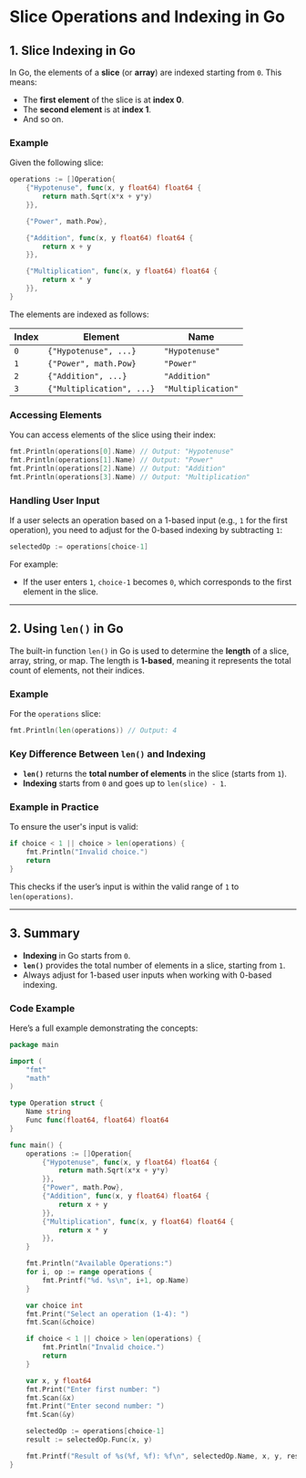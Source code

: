 # **Slice Operations and Indexing in Go**

## **1. Slice Indexing in Go**

In Go, the elements of a **slice** (or **array**) are indexed starting from `0`. This means:

- The **first element** of the slice is at **index 0**.
- The **second element** is at **index 1**.
- And so on.

### **Example**

Given the following slice:

```go
operations := []Operation{
	{"Hypotenuse", func(x, y float64) float64 {
		return math.Sqrt(x*x + y*y)
	}},

	{"Power", math.Pow},

	{"Addition", func(x, y float64) float64 {
		return x + y
	}},

	{"Multiplication", func(x, y float64) float64 {
		return x * y
	}},
}
```

The elements are indexed as follows:

| **Index** | **Element**               | **Name**           |
| --------- | ------------------------- | ------------------ |
| `0`       | `{"Hypotenuse", ...}`     | `"Hypotenuse"`     |
| `1`       | `{"Power", math.Pow}`     | `"Power"`          |
| `2`       | `{"Addition", ...}`       | `"Addition"`       |
| `3`       | `{"Multiplication", ...}` | `"Multiplication"` |

### **Accessing Elements**

You can access elements of the slice using their index:

```go
fmt.Println(operations[0].Name) // Output: "Hypotenuse"
fmt.Println(operations[1].Name) // Output: "Power"
fmt.Println(operations[2].Name) // Output: "Addition"
fmt.Println(operations[3].Name) // Output: "Multiplication"
```

### **Handling User Input**

If a user selects an operation based on a 1-based input (e.g., `1` for the first operation), you need to adjust for the 0-based indexing by subtracting `1`:

```go
selectedOp := operations[choice-1]
```

For example:

- If the user enters `1`, `choice-1` becomes `0`, which corresponds to the first element in the slice.

---

## **2. Using `len()` in Go**

The built-in function `len()` in Go is used to determine the **length** of a slice, array, string, or map. The length is **1-based**, meaning it represents the total count of elements, not their indices.

### **Example**

For the `operations` slice:

```go
fmt.Println(len(operations)) // Output: 4
```

### **Key Difference Between `len()` and Indexing**

- **`len()`** returns the **total number of elements** in the slice (starts from `1`).
- **Indexing** starts from `0` and goes up to `len(slice) - 1`.

### **Example in Practice**

To ensure the user's input is valid:

```go
if choice < 1 || choice > len(operations) {
	fmt.Println("Invalid choice.")
	return
}
```

This checks if the user’s input is within the valid range of `1` to `len(operations)`.

---

## **3. Summary**

- **Indexing** in Go starts from `0`.
- **`len()`** provides the total number of elements in a slice, starting from `1`.
- Always adjust for 1-based user inputs when working with 0-based indexing.

### **Code Example**

Here’s a full example demonstrating the concepts:

```go
package main

import (
	"fmt"
	"math"
)

type Operation struct {
	Name string
	Func func(float64, float64) float64
}

func main() {
	operations := []Operation{
		{"Hypotenuse", func(x, y float64) float64 {
			return math.Sqrt(x*x + y*y)
		}},
		{"Power", math.Pow},
		{"Addition", func(x, y float64) float64 {
			return x + y
		}},
		{"Multiplication", func(x, y float64) float64 {
			return x * y
		}},
	}

	fmt.Println("Available Operations:")
	for i, op := range operations {
		fmt.Printf("%d. %s\n", i+1, op.Name)
	}

	var choice int
	fmt.Print("Select an operation (1-4): ")
	fmt.Scan(&choice)

	if choice < 1 || choice > len(operations) {
		fmt.Println("Invalid choice.")
		return
	}

	var x, y float64
	fmt.Print("Enter first number: ")
	fmt.Scan(&x)
	fmt.Print("Enter second number: ")
	fmt.Scan(&y)

	selectedOp := operations[choice-1]
	result := selectedOp.Func(x, y)

	fmt.Printf("Result of %s(%f, %f): %f\n", selectedOp.Name, x, y, result)
}
```
